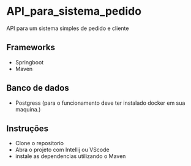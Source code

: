 # API_para_sistema_pedido
API para um sistema simples de pedido e cliente


## Frameworks
- Springboot
- Maven

## Banco de dados
- Postgress (para o funcionamento deve ter instalado docker em sua maquina.)

## Instruções
- Clone o repositorio
- Abra o projeto com Intellij ou VScode
- instale as dependencias utilizando o Maven
